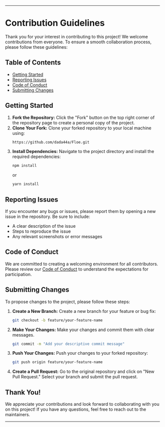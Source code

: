 
---

# Contribution Guidelines

Thank you for your interest in contributing to this project! We welcome contributions from everyone. To ensure a smooth collaboration process, please follow these guidelines:

## Table of Contents
- [Getting Started](#getting-started)
- [Reporting Issues](#reporting-issues)
- [Code of Conduct](#code-of-conduct)
- [Submitting Changes](#submitting-changes)

## Getting Started
1. **Fork the Repository:** Click the "Fork" button on the top right corner of the repository page to create a personal copy of the project.
2. **Clone Your Fork:** Clone your forked repository to your local machine using:
   ```bash
   https://github.com/dada44a/Floe.git
   ```
3. **Install Dependencies:** Navigate to the project directory and install the required dependencies:
   ```bash
   npm install
   ```
   or
   ```bash
   yarn install
   ```

## Reporting Issues
If you encounter any bugs or issues, please report them by opening a new issue in the repository. Be sure to include:
- A clear description of the issue
- Steps to reproduce the issue
- Any relevant screenshots or error messages

## Code of Conduct
We are committed to creating a welcoming environment for all contributors. Please review our [Code of Conduct](CODE_OF_CONDUCT.md) to understand the expectations for participation.

## Submitting Changes
To propose changes to the project, please follow these steps:
1. **Create a New Branch:** Create a new branch for your feature or bug fix:
   ```bash
   git checkout -b feature/your-feature-name
   ```
2. **Make Your Changes:** Make your changes and commit them with clear messages.
   ```bash
   git commit -m "Add your descriptive commit message"
   ```
3. **Push Your Changes:** Push your changes to your forked repository:
   ```bash
   git push origin feature/your-feature-name
   ```
4. **Create a Pull Request:** Go to the original repository and click on "New Pull Request." Select your branch and submit the pull request.

## Thank You!
We appreciate your contributions and look forward to collaborating with you on this project! If you have any questions, feel free to reach out to the maintainers.

---
